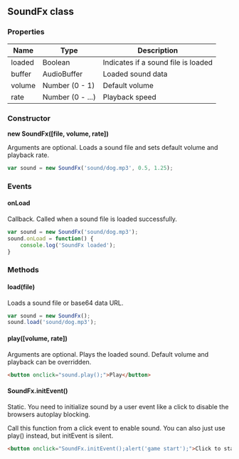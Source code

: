 ## SoundFx class

### Properties

| Name   | Type             | Description                         |
| ------ | ---------------- | ----------------------------------- |
| loaded | Boolean          | Indicates if a sound file is loaded |
| buffer | AudioBuffer      | Loaded sound data                   |
| volume | Number (0 - 1)   | Default volume                      |
| rate   | Number (0 - ...) | Playback speed                      |

### Constructor

**new SoundFx([file, volume, rate])**

Arguments are optional. Loads a sound file and sets default volume and playback rate.

```javascript
var sound = new SoundFx('sound/dog.mp3', 0.5, 1.25);
```

### Events

#### onLoad

Callback. Called when a sound file is loaded successfully.

```javascript
var sound = new SoundFx('sound/dog.mp3');
sound.onLoad = function() {
    console.log('SoundFx loaded');
}
```

### Methods

#### load(file)

Loads a sound file or base64 data URL.

```javascript
var sound = new SoundFx();
sound.load('sound/dog.mp3');
```

#### play([volume, rate])

Arguments are optional. Plays the loaded sound. Default volume and playback can be overridden.

```html
<button onclick="sound.play();">Play</button>
```

#### SoundFx.initEvent()

Static. You need to initialize sound by a user event like a click to disable the browsers autoplay blocking.

Call this function from a click event to enable sound. You can also just use play() instead, but initEvent is silent.

```html
<button onclick="SoundFx.initEvent();alert('game start');">Click to start game</button>
```

